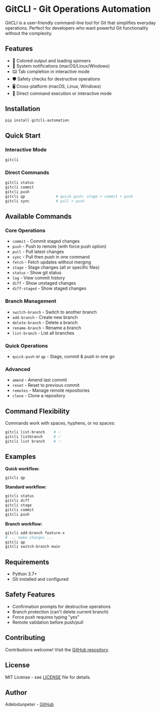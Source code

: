 # GitCLI - Git Operations Automation

GitCLI is a user-friendly command-line tool for Git that simplifies everyday operations. Perfect for developers who want powerful Git functionality without the complexity.

## Features

- 🎨 Colored output and loading spinners
- 🔔 System notifications (macOS/Linux/Windows)
- ⌨️ Tab completion in interactive mode
- 🛡️ Safety checks for destructive operations
- 🖥️ Cross-platform (macOS, Linux, Windows)
- 🚀 Direct command execution or interactive mode

## Installation

```bash
pip install gitcli-automation
```

## Quick Start

### Interactive Mode
```bash
gitcli
```

### Direct Commands
```bash
gitcli status
gitcli commit
gitcli push
gitcli qp              # quick push: stage + commit + push
gitcli sync            # pull + push
```

## Available Commands

### Core Operations
- `commit` - Commit staged changes
- `push` - Push to remote (with force push option)
- `pull` - Pull latest changes
- `sync` - Pull then push in one command
- `fetch` - Fetch updates without merging
- `stage` - Stage changes (all or specific files)
- `status` - Show git status
- `log` - View commit history
- `diff` - Show unstaged changes
- `diff-staged` - Show staged changes

### Branch Management
- `switch-branch` - Switch to another branch
- `add-branch` - Create new branch
- `delete-branch` - Delete a branch
- `rename-branch` - Rename a branch
- `list-branch` - List all branches

### Quick Operations
- `quick-push` or `qp` - Stage, commit & push in one go

### Advanced
- `amend` - Amend last commit
- `reset` - Reset to previous commit
- `remotes` - Manage remote repositories
- `clone` - Clone a repository

## Command Flexibility

Commands work with spaces, hyphens, or no spaces:
```bash
gitcli list-branch    # ✅
gitcli listbranch     # ✅
gitcli list branch    # ✅
```

## Examples

**Quick workflow:**
```bash
gitcli qp
```

**Standard workflow:**
```bash
gitcli status
gitcli diff
gitcli stage
gitcli commit
gitcli push
```

**Branch workflow:**
```bash
gitcli add-branch feature-x
# ... make changes ...
gitcli qp
gitcli switch-branch main
```

## Requirements

- Python 3.7+
- Git installed and configured

## Safety Features

- Confirmation prompts for destructive operations
- Branch protection (can't delete current branch)
- Force push requires typing "yes"
- Remote validation before push/pull

## Contributing

Contributions welcome! Visit the [GitHub repository](https://github.com/Adelodunpeter25/GitCLI).

## License

MIT License - see [LICENSE](LICENSE) file for details.

## Author

Adelodunpeter - [GitHub](https://github.com/Adelodunpeter25)
